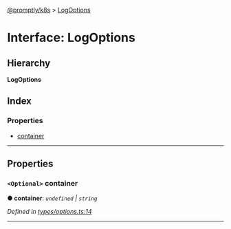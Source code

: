 [@promptly/k8s](../README.md) > [LogOptions](../interfaces/logoptions.md)

# Interface: LogOptions

## Hierarchy

**LogOptions**

## Index

### Properties

* [container](logoptions.md#container)

---

## Properties

<a id="container"></a>

### `<Optional>` container

**● container**: *`undefined` \| `string`*

*Defined in [types/options.ts:14](https://github.com/rzane/k8s/blob/0f3ff00/src/types/options.ts#L14)*

___

